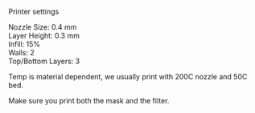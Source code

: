 
Printer settings

Nozzle Size: 0.4 mm\
Layer Height: 0.3 mm\
Infill: 15%  
Walls: 2\
Top/Bottom Layers: 3  

Temp is material dependent, we usually print with 200C nozzle and 50C bed.

Make sure you print both the mask and the filter.

